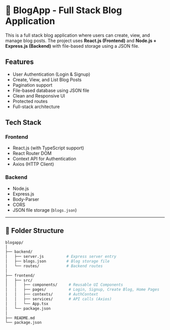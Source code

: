 # 📝 BlogApp - Full Stack Blog Application

This is a full stack blog application where users can create, view, and manage blog posts. The project uses **React.js (Frontend)** and **Node.js + Express.js (Backend)** with file-based storage using a JSON file.

##  Features

- User Authentication (Login & Signup)
- Create, View, and List Blog Posts
- Pagination support
- File-based database using JSON file
- Clean and Responsive UI
- Protected routes
- Full-stack architecture


## Tech Stack

### Frontend

- React.js (with TypeScript support)
- React Router DOM
- Context API for Authentication
- Axios (HTTP Client)

### Backend

- Node.js
- Express.js
- Body-Parser
- CORS
- JSON file storage (`blogs.json`)

---

## 📂 Folder Structure

```bash
blogapp/
│
├── backend/
│   ├── server.js          # Express server entry
│   ├── blogs.json         # Blog storage file
│   └── routes/            # Backend routes
│
├── frontend/
│   ├── src/
│   │   ├── components/     # Reusable UI Components
│   │   ├── pages/          # Login, Signup, Create Blog, Home Pages
│   │   ├── contexts/       # AuthContext
│   │   ├── services/       # API calls (Axios)
│   │   └── App.tsx
│   └── package.json
│
├── README.md
└── package.json
